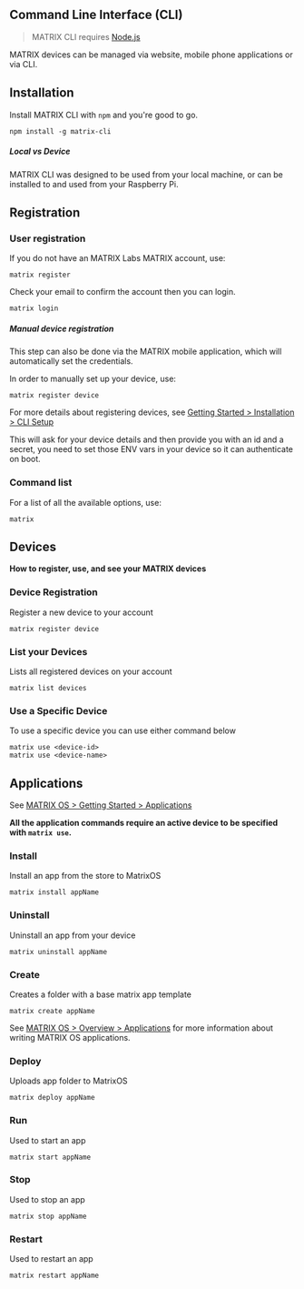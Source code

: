 ## Command Line Interface (CLI)

> MATRIX CLI requires [Node.js](https://nodejs.org/en/)

MATRIX devices can be managed via website, mobile phone applications or via CLI.

## Installation
Install MATRIX CLI with `npm` and you're good to go.

```
npm install -g matrix-cli
```

##### Local vs Device
MATRIX CLI was designed to be used from your local machine, or can be installed to and used from your Raspberry Pi.

## Registration

### User registration
If you do not have an MATRIX Labs MATRIX account, use:
```
matrix register
```
Check your email to confirm the account then you can login.

```
matrix login
```

##### Manual device registration
This step can also be done via the MATRIX mobile application, which will automatically set the credentials.

In order to manually set up your device, use:
```
matrix register device
```

For more details about registering devices, see [Getting Started > Installation > CLI Setup](../getting-started/installation.md)

This will ask for your device details and then provide you with an id and a secret, you need to set those ENV vars in your device so it can authenticate on boot. 

### Command list
For a list of all the available options, use:
```
matrix
```

## Devices
**How to register, use, and see your MATRIX devices**

### Device Registration
Register a new device to your account
```
matrix register device
```

### List your Devices
Lists all registered devices on your account
```
matrix list devices
```

### Use a Specific Device
To use a specific device you can use either command below
```
matrix use <device-id>
matrix use <device-name>
```

## Applications
See [MATRIX OS > Getting Started > Applications](../getting-started/applications.md)

**All the application commands require an active device to be specified with `matrix use`.**

### Install
Install an app from the store to MatrixOS
```
matrix install appName
```

### Uninstall
Uninstall an app from your device
```
matrix uninstall appName
```

### Create
Creates a folder with a base matrix app template
```
matrix create appName
```
See [MATRIX OS > Overview > Applications](../getting-started/applications.md) for more information about writing MATRIX OS applications.

### Deploy
Uploads app folder to MatrixOS
```
matrix deploy appName
```
### Run
Used to start an app
```
matrix start appName
```

### Stop
Used to stop an app
```
matrix stop appName
```

### Restart
Used to restart an app
```
matrix restart appName
```
